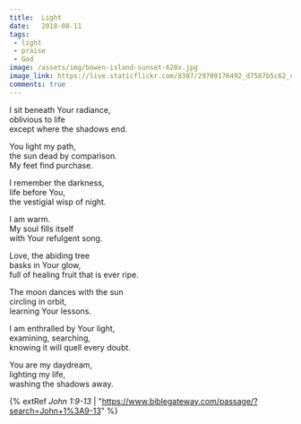```yaml
---
title:  Light
date:   2018-08-11
tags:
 - light
 - praise
 - God
image: /assets/img/bowen-island-sunset-620x.jpg
image_link: https://live.staticflickr.com/8307/29709176492_d7587b5c62_o.jpg
comments: true
---
```


I sit beneath Your radiance, <br />
oblivious to life <br />
except where the shadows end.<br />

You light my path, <br />
the sun dead by comparison. <br />
My feet find purchase.<br />

I remember the darkness, <br />
life before You, <br />
the vestigial wisp of night.<br />

I am warm. <br />
My soul fills itself <br />
with Your refulgent song.<br />

Love, the abiding tree <br />
basks in Your glow, <br />
full of healing fruit that is ever ripe.<br />

The moon dances with the sun <br />
circling in orbit, <br />
learning Your lessons.<br />

I am enthralled by Your light, <br />
examining, searching, <br />
knowing it will quell every doubt.<br />

You are my daydream, <br />
lighting my life, <br />
washing the shadows away.

{% extRef *John 1:9-13* | "https://www.biblegateway.com/passage/?search=John+1%3A9-13" %}
